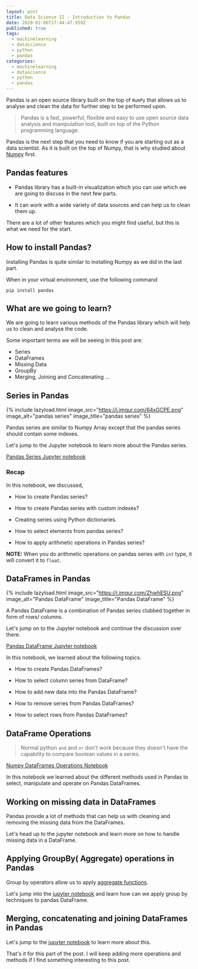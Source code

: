 ```yaml
---
layout: post
title: Data Science II - Introduction to Pandas
date: 2020-02-06T17:44:47.959Z
published: true
tags:
  - machinelearning
  - datascience
  - python
  - pandas
categories:
  - machinelearning
  - datascience
  - python
  - pandas
---
```

Pandas is an open source library built on the top of `NumPy` that allows us to analyse and clean the data for further step to be performed upon.

> Pandas is a fast, powerful, flexible and easy to use open source data analysis and manipulation tool, built on top of the Python programming language.

Pandas is the next step that you need to know if you are starting out as a data scientist. As it is built on the top of Numpy, that is why studied about [Numpy](https://ranvir.xyz/blog/data-science-i-all-things-you-need-to-know-about-numpy/) first.

## Pandas features

* Pandas library has a built-in visualization which you can use which we are going to discuss in the next few parts.

* It can work with a wide variety of data sources and can help us to clean them up.

There are a lot of other features which you might find useful, but this is what we need for the start.

## How to install Pandas?

Installing Pandas is quite similar to installing Numpy as we did in the last part.

When in your virtual environment, use the following command

```shell
pip install pandas
```

## What are we going to learn?

We are going to learn various methods of the Pandas library which will help us to clean and analyse the code.

Some important terms we will be seeing in this post are:

* Series
* DataFrames
* Missing Data
* GroupBy
* Merging, Joining and Concatenating
...

## Series in Pandas

{% include lazyload.html image_src="https://i.imgur.com/64xGCPE.png" image_alt="pandas series" image_title="pandas series" %}

Pandas series are similar to Numpy Array except that the pandas series should contain some indexes.

Let's jump to the Jupyter notebook to learn more about the Pandas series.

[Pandas Series Jupyter notebook](https://github.com/singh1114/ml/blob/master/datascience/Pandas/Pandas%20Series.ipynb)

### Recap

In this notebook, we discussed,

* How to create Pandas series?

* How to create Pandas series with custom indexes?

* Creating series using Python dictionaries.

* How to select elements from pandas series?

* How to apply arithmetic operations in Pandas series?

**NOTE:** When you do arithmetic operations on pandas series with `int` type, it will convert it to `float`.

## DataFrames in Pandas

{% include lazyload.html image_src="https://i.imgur.com/ZhwhESU.png" image_alt="Pandas DataFrame" image_title="Pandas DataFrame" %}

A Pandas DataFrame is a combination of Pandas series clubbed together in form of rows/ columns.

Let's jump on to the Jupyter notebook and continue the discussion over there.

[Pandas DataFrame Jupyter notebook](https://github.com/singh1114/ml/blob/master/datascience/Pandas/pandas%20dataframe.ipynb)

In this notebook, we learned about the following topics.

* How to create Pandas DataFrames?

* How to select column series from DataFrame?

* How to add new data into the Pandas DataFrame?

* How to remove series from Pandas DataFrames?

* How to select rows from Pandas DataFrames?

## DataFrame Operations

> Normal python `and` and `or` don't work because they doesn't have the capability to compare boolean values in a series.

[Numpy DataFrames Operations Notebook](https://github.com/singh1114/ml/blob/master/datascience/Pandas/Pandas%20selection%20and%20DF%20updates.ipynb)

In this notebook we learned about the different methods used in Pandas to select, manipulate and operate on Pandas DataFrames.

## Working on missing data in DataFrames

Pandas provide a lot of methods that can help us with cleaning and removing the missing data from the DataFrames.

Let's head up to the jupyter notebook and learn more on how to handle missing data in a DataFrame.

## Applying GroupBy( Aggregate) operations in Pandas

Group by operators allow us to apply [aggregate functions](https://ranvir.xyz/blog/mongo-aggregates/#grouping-in-mongo-aggregate).

Let's jump into the [jupyter notebook](https://github.com/singh1114/ml/blob/master/datascience/Pandas/Pandas%20groupby%20operations.ipynb) and learn how can we apply group by techniques to pandas DataFrame.

## Merging, concatenating and joining DataFrames in Pandas

Let's jump to the [jupyter notebook](https://github.com/juinc/python_data_science_and_machine_learning_bootcamp/blob/master/Python-for-Data-Analysis/Pandas/Merging%2C%20Joining%2C%20and%20Concatenating%20.ipynb) to learn more about this.

That's it for this part of the post. I will keep adding more operations and methods if I find something interesting to this post.
